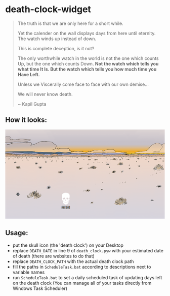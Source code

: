 # death-clock-widget
> The truth is that we are only here for a short while.
> 
> Yet the calender on the wall displays days from here until eternity. The watch winds up instead of down.
> 
> This is complete deception, is it not?
> 
> The only worthwhile watch in the world is not the one which counts Up, but the one which counts Down. **Not the watch which tells you what time It Is. But the watch which tells you how much time you Have Left.**
> 
> Unless we Viscerally come face to face with our own demise...
> 
> We will never know death.
> 
> ~ Kapil Gupta

## How it looks:
 ![](./images/ss.png)

## Usage:
- put the skull icon (the 'death clock') on your Desktop
- replace `DEATH_DATE` in line 9 of `death_clock.pyw` with your estimated date of death (there are websites to do that)
- replace `DEATH_CLOCK_PATH` with the actual death clock path
- fill the paths in `ScheduleTask.bat` according to descriptions next to variable names
- run `ScheduleTask.bat` to set a daily scheduled task of updating days left on the death clock (You can manage all of your tasks directly from Windows Task Scheduler)
